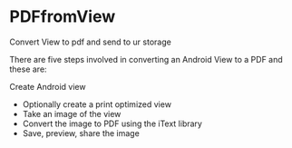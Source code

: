 # PDFfromView
Convert View to pdf and send to ur storage

There are five steps involved in converting an Android View to a PDF and these are:

Create Android view
- Optionally create a print optimized view
- Take an image of the view
- Convert the image to PDF using the iText library
- Save, preview, share the image
